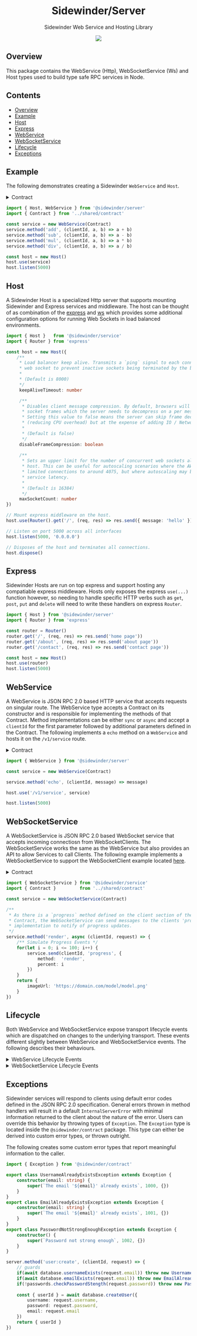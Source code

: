 <div align='center'>

<h1>Sidewinder/Server</h1>

<p>Sidewinder Web Service and Hosting Library</p>

[<img src="https://img.shields.io/npm/v/@sidewinder/server?label=%40sidewinder%2Fserver">](https://www.npmjs.com/package/@sidewinder/server)

</div>

## Overview

This package contains the WebService (Http), WebSocketService (Ws) and Host types used to build type safe RPC services in Node.

## Contents

- [Overview](#Overview)
- [Example](#Example)
- [Host](#Host)
- [Express](#Express)
- [WebService](#WebService)
- [WebSocketService](#WebSocketService)
- [Lifecycle](#Lifecycle)
- [Exceptions](#Exceptions)

## Example

The following demonstrates creating a Sidewinder `WebService` and `Host`. 

<details>
  <summary>Contract</summary>

```typescript
import { Type } from '@sidewinder/contract'

export const Contract = Type.Contract({
    server: {
        add: Type.Function([Type.Number(), Type.Number()], Type.Number()),
        sub: Type.Function([Type.Number(), Type.Number()], Type.Number()),
        mul: Type.Function([Type.Number(), Type.Number()], Type.Number()),
        div: Type.Function([Type.Number(), Type.Number()], Type.Number()),
    }
})
```
</details>

```typescript
import { Host, WebService } from '@sidewinder/server'
import { Contract } from '../shared/contract'

const service = new WebService(Contract)
service.method('add', (clientId, a, b) => a + b)
service.method('sub', (clientId, a, b) => a - b)
service.method('mul', (clientId, a, b) => a * b)
service.method('div', (clientId, a, b) => a / b)

const host = new Host()
host.use(service)
host.listen(5000)
```

## Host

A Sidewinder Host is a specialized Http server that supports mounting Sidewinder and Express services and middleware. The host can be thought of as combination of the [express](https://expressjs.com/) and [ws](https://github.com/websockets/ws) which provides some additional configuration options for running Web Sockets in load balanced environments.

```typescript
import { Host }   from '@sidewinder/service'
import { Router } from 'express'

const host = new Host({
    /** 
     * Load balancer keep alive. Transmits a `ping` signal to each connected 
     * web socket to prevent inactive sockets being terminated by the balancer.
     * 
     * (Default is 8000) 
     */
     keepAliveTimeout: number

     /** 
      * Disables client message compression. By default, browsers will compress web 
      * socket frames which the server needs to decompress on a per message basis. 
      * Setting this value to false means the server can skip frame decompression 
      * (reducing CPU overhead) but at the expense of adding IO / Network overhead.
      * 
      * (Default is false)
      */
     disableFrameCompression: boolean
 
     /**
      * Sets an upper limit for the number of concurrent web sockets allowed on the 
      * host. This can be useful for autoscaling scenarios where the AWS ALB will 
      * limited connections to around 4075, but where autoscaling may be dependent on
      * service latency.
      * 
      * (Default is 16384)
      */
     maxSocketCount: number 
})

// Mount express middleware on the host.
host.use(Router().get('/', (req, res) => res.send({ message: 'hello' })))

// Listen on port 5000 across all interfaces
host.listen(5000, '0.0.0.0')

// Disposes of the host and terminates all connections.
host.dispose()
```

## Express

Sidewinder Hosts are run on top express and support hosting any compatiable express middleware. Hosts only exposes the express `use(...)` function however, so needing to handle specific HTTP verbs such as `get`, `post`, `put` and `delete` will need to write these handlers on express `Router`.

```typescript
import { Host } from '@sidewinder/server'
import { Router } from 'express'

const router = Router()
router.get('/', (req, res) => res.send('home page'))
router.get('/about', (req, res) => res.send('about page'))
router.get('/contact', (req, res) => res.send('contact page'))

const host = new Host()
host.use(router)
host.listen(5000)
```

## WebService

A WebService is JSON RPC 2.0 based HTTP service that accepts requests on singular route. The WebService type accepts a Contract on its constructor and is responsible for implementing the methods of that Contract. Method implementations can be either `sync` or `async` and accept a `clientId` for the first parameter followed by additional parameters defined in the Contract. The following implements a `echo` method on a `WebService` and hosts it on the `/v1/service` route.

<details>
  <summary>Contract</summary>

```typescript
import { Type } from '@sidewinder/contract'

export const Contract = Type.Contract({
    server: {
        echo: Type.Function([Type.String()], Type.String())
    }
})

```
</details>

```typescript
import { WebService } from '@sidewinder/server'

const service = new WebService(Contract)

service.method('echo', (clientId, message) => message)

host.use('/v1/service', service)

host.listen(5000)
```

## WebSocketService

A WebSocketService is JSON RPC 2.0 based WebSocket service that accepts incoming connectiosn from WebSocketClients. The WebSocketService works the same as the WebService but also provides an API to allow Services to call Clients. The following example implements a WebSocketService to support the WebSocketClient example located [here](https://github.com/sinclairzx81/sidewinder/blob/master/libs/client/readme.md#websocketclient).

<details>
  <summary>Contract</summary>

```typescript
import { Type } from '@sidewinder/contract'

export const RenderRequest = Type.Object({
    modelUrl: Type.String({ format: 'url' })
})

export const RenderResult = Type.Object({
    imageUrl: Type.String({ format: 'url' })
})

export const Progress = Type.Object({
    method:  Type.String(),
    percent: Type.Number()
})

export const Contract = Type.Contract({
    server: {
        render: Type.Function([RenderRequest], RenderResult),
    },
    client: {
        progress: Type.Function([Progress], Type.Any())
    }
})
```
</details>

```typescript
import { WebSocketService } from '@sidewinder/service'
import { Contract }         from '../shared/contract'

const service = new WebSocketService(Contract)

/**
 * As there is a `progress` method defined on the client section of the
 * Contract, the WebSocketService can send messages to the clients 'progress'
 * implementation to notify of progress updates.
 */
service.method('render', async (clientId, request) => {
    /** Simulate Progress Events */
    for(let i = 0; i <= 100; i++) {
        service.send(clientId, 'progress', {
            method:  'render',
            percent: i
        })
    }
    return { 
        imageUrl: 'https://domain.com/model/model.png' 
    }
})
```
## Lifecycle

Both WebService and WebSocketService expose transport lifecycle events which are dispatched on changes to the underlying transport. These events different slightly between WebService and WebSocketService events. The following describes their behaviours.

<details>
  <summary>WebService Lifecycle Events</summary>

```typescript
export type WebServiceAuthorizeCallback = (clientId: string, request: IncomingMessage) => Promise<boolean> | boolean
export type WebServiceConnectCallback = (clientId: string) => Promise<void> | void
export type WebServiceErrorCallback = (clientId: string, error: unknown) => Promise<void> | void
export type WebServiceCloseCallback = (clientId: string) => Promise<void> | void

/**
* Subscribes to authorize events. This event is raised each time a http rpc request is made. Callers
* can use this event to setup any associated state for the request
*/
public event(event: 'authorize', callback: WebServiceAuthorizeCallback): WebServiceAuthorizeCallback

/**
* Subscribes to connect events. This event is raised immediately following a successful authorization.
* Callers can use this event to initialize any additional associated state for the clientId.
*/
public event(event: 'connect', callback: WebServiceConnectCallback): WebServiceConnectCallback

/**
* Subscribes to error events. This event is raised if there are any http transport errors. This event
* is usually immediately followed by a close event.
*/
public event(event: 'error', callback: WebServiceErrorCallback): WebServiceErrorCallback

/**
* Subscribes to close events. This event is raised once the http rpc method has executed and the
* http / tcp transport is about to terminate. Callers can use this event to clean up any associated
* state for the clientId.
*/
public event(event: 'close', callback: WebServiceCloseCallback): WebServiceCloseCallback
```
</details>

<details>
  <summary>WebSocketService Lifecycle Events</summary>

```typescript
export type WebSocketServiceAuthorizeCallback = (clientId: string, request: IncomingMessage) => Promise<boolean> | boolean
export type WebSocketServiceConnectCallback = (clientId: string) => Promise<void> | void
export type WebSocketServiceErrorCallback = (clientId: string, error: unknown) => Promise<void> | void
export type WebSocketServiceCloseCallback = (clientId: string) => Promise<void> | void

/** 
 * Subscribes to authorize events. This event is raised for each connection and is used to
 * reject connections before socket upgrade. Callers should use this event to initialize any
 * associated state for the clientId.
 */
public event(event: 'authorize', callback: WebSocketServiceAuthorizeCallback): WebSocketServiceAuthorizeCallback

/**
 * Subscribes to connect events. This event is called immediately after a successful 'authorize' event.
 * Callers can use this event to transmit any provisional messages to clients, or initialize additional
 * state for the clientId.
 */
public event(event: 'connect', callback: WebSocketServiceConnectCallback): WebSocketServiceConnectCallback

/**
 * Subcribes to error events. This event is typically raised for any socket transport errors. This
 * event is usually triggered immediately before a close event.
 */
public event(event: 'error', callback: WebSocketServiceErrorCallback): WebSocketServiceErrorCallback

/**
 * Subscribes to close events. This event is raises whenever a socket disconencts from
 * the service. Callers should use this event to delete any state associated with the
 * clientId.
 */
public event(event: 'close', callback: WebSocketServiceCloseCallback): WebSocketServiceCloseCallback
```
</details>

## Exceptions

Sidewinder services will respond to clients using default error codes defined in the JSON RPC 2.0 specification. General errors thrown in method handlers will result in a default `InternalServerError` with minimal information returned to the client about the nature of the error. Users can override this behavior by throwing types of `Exception`. The `Exception` type is located inside the `@sidewinder/contract` package. This type can either be derived into custom error types, or thrown outright. 

The following creates some custom error types that report meaningful information to the caller.

```typescript
import { Exception } from '@sidewinder/contract'

export class UsernameAlreadyExistsException extends Exception {
    constructor(email: string) {
        super(`The email '${email}' already exists`, 1000, {})
    }
}
export class EmailAlreadyExistsException extends Exception {
    constructor(email: string) {
        super(`The email '${email}' already exists`, 1001, {})
    }
}
export class PasswordNotStrongEnoughException extends Exception {
    constructor() {
        super(`Password not strong enough`, 1002, {})
    }
}

server.method('user:create', (clientId, request) => {
    // guards
    if(await database.usernameExists(request.email)) throw new UsernameAlreadyExistsException(request.username)
    if(await database.emailExists(request.email)) throw new EmailAlreadyExistsException(request.email)
    if(!passwords.checkPasswordStength(request.password)) throw new PasswordNotStrongEnoughException(request.password)
    
    const { userId } = await database.createUser({
        username: request.username,
        password: request.password,
        email: request.email
    })
    return { userId }
})
```